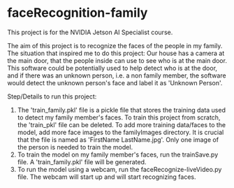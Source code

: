 # faceRecognition-family

This project is for the NVIDIA Jetson AI Specialist course.

The aim of this project is to recognize the faces of the people in my family. 
The situation that inspired me to do this project: Our house has a camera at the main door, that the people inside can use to see who is at the main door.
This software could be potentially used to help detect who is at the door, and if there was an unknown person, i.e. a non family member, the software would
detect the unknown person's face and label it as 'Unknown Person'.

Step/Details to run this project:
1. The 'train_family.pkl' file is a pickle file that stores the training data used to detect my family member's faces. To train this project from scratch,
the 'train_pkl' file can be deleted. To add more training data/faces to the model, add more face images to the familyImages directory. It is 
crucial that the file is named as 'FirstName LastName.jpg'. Only one image of the person is needed to train the model.
2. To train the model on my family member's faces, run the trainSave.py file. A 'train_family.pkl' file will be generated. 
3. To run the model using a webcam, run the faceRecognize-liveVideo.py file. The webcam will start up and will start recognizing faces.
